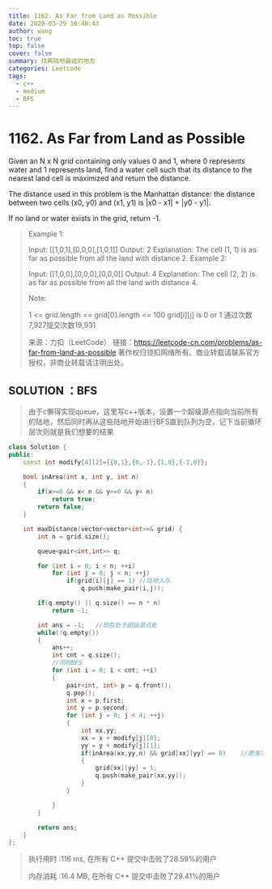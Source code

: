 ```yaml
---
title: 1162. As Far from Land as Possible
date: 2020-03-29 10:40:43
author: wang
toc: true
top: false
cover: false
summary: 找离陆地最远的地方
categories: Leetcode
tags:
  - c++
  - medium
  - BFS
---
```


# 1162. As Far from Land as Possible

Given an N x N grid containing only values 0 and 1, where 0 represents water and 1 represents land, find a water cell such that its distance to the nearest land cell is maximized and return the distance.

The distance used in this problem is the Manhattan distance: the distance between two cells (x0, y0) and (x1, y1) is |x0 - x1| + |y0 - y1|.

If no land or water exists in the grid, return -1.





> Example 1:
>
> 
>
> Input: [[1,0,1],[0,0,0],[1,0,1]]
> Output: 2
> Explanation: 
> The cell (1, 1) is as far as possible from all the land with distance 2.
> Example 2:
>
> 
>
> Input: [[1,0,0],[0,0,0],[0,0,0]]
> Output: 4
> Explanation: 
> The cell (2, 2) is as far as possible from all the land with distance 4.
>
>
> Note:
>
> 1 <= grid.length == grid[0].length <= 100
> grid[i][j] is 0 or 1
> 通过次数7,927提交次数19,931
>
> 来源：力扣（LeetCode）
> 链接：https://leetcode-cn.com/problems/as-far-from-land-as-possible
> 著作权归领扣网络所有。商业转载请联系官方授权，非商业转载请注明出处。

## SOLUTION ：BFS

> 由于c懒得实现queue，这里写c++版本，设置一个超级源点指向当前所有的陆地，然后同时再从这些陆地开始进行BFS直到队列为空，记下当前循环层次则就是我们想要的结果

```c++
class Solution {
public:
	const int modify[4][2]={{0,1},{0,-1},{1,0},{-1,0}};

	bool inArea(int x, int y, int n)
	{
		if(x>=0 && x< n && y>=0 && y< n)
			return true;
		return false;
	}

    int maxDistance(vector<vector<int>>& grid) {
    	int n = grid.size();

    	queue<pair<int,int>> q;

    	for (int i = 0; i < n; ++i)
    		for (int j = 0; j < n; ++j)
    			if(grid[i][j] == 1)	//陆地入队
    				q.push(make_pair(i,j));

    	if(q.empty() || q.size() == n * n)
    		return -1;

    	int ans = -1;	//现在处于超级源点处
    	while(!q.empty())
    	{
    		ans++;
    		int cnt = q.size();
    		//同时BFS
    		for (int i = 0; i < cnt; ++i)
    		{
    			pair<int, int> p = q.front();
                q.pop();
    			int x = p.first;
    			int y = p.second;
    			for (int j = 0; j < 4; ++j)
    			{
    				int xx,yy;
    				xx = x + modify[j][0];
    				yy = y + modify[j][1];
    				if(inArea(xx,yy,n) && grid[xx][yy] == 0)	//是海洋哟
    				{
    					grid[xx][yy] = 1;
    					q.push(make_pair(xx,yy));
    				}
    			}

    		}
    	}

    	return ans;
    }
};
```

> 执行用时 :116 ms, 在所有 C++ 提交中击败了28.59%的用户
>
> 内存消耗 :16.4 MB, 在所有 C++ 提交中击败了29.41%的用户
